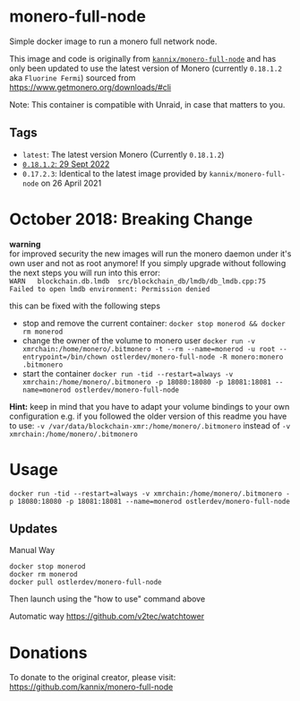 # monero-full-node

Simple docker image to run a monero full network node. 

This image and code is originally from [`kannix/monero-full-node`](https://github.com/kannix/monero-full-node) and has only been updated to use the latest version of Monero (currently `0.18.1.2` aka `Fluorine Fermi`) sourced from https://www.getmonero.org/downloads/#cli

Note: This container is compatible with Unraid, in case that matters to you.

## Tags
- `latest`: The latest version Monero (Currently `0.18.1.2`)
- [`0.18.1.2`: 29 Sept 2022](https://www.getmonero.org/2022/09/29/monero-GUI-0.18.1.2-released.html)
- `0.17.2.3`: Identical to the latest image provided by `kannix/monero-full-node` on 26 April 2021

# October 2018: Breaking Change
**warning**  
for improved security the new images will run the monero daemon under it's own user and not as root anymore!
If you simply upgrade without following the next steps you will run into this error:  
`WARN 	blockchain.db.lmdb	src/blockchain_db/lmdb/db_lmdb.cpp:75	Failed to open lmdb environment: Permission denied`

this can be fixed with the following steps  

* stop and remove the current container: `docker stop monerod && docker rm monerod`
* change the owner of the volume to monero user `docker run -v xmrchain:/home/monero/.bitmonero -t --rm --name=monerod -u root --entrypoint=/bin/chown ostlerdev/monero-full-node -R monero:monero .bitmonero`
* start the container `docker run -tid --restart=always -v xmrchain:/home/monero/.bitmonero -p 18080:18080 -p 18081:18081 --name=monerod ostlerdev/monero-full-node`

**Hint:** keep in mind that you have to adapt your volume bindings to your own configuration e.g. if you followed the older version of this readme you have to use: `-v /var/data/blockchain-xmr:/home/monero/.bitmonero` instead of `-v xmrchain:/home/monero/.bitmonero`

# Usage

`docker run -tid --restart=always -v xmrchain:/home/monero/.bitmonero -p 18080:18080 -p 18081:18081 --name=monerod ostlerdev/monero-full-node`

## Updates
Manual Way
```
docker stop monerod
docker rm monerod
docker pull ostlerdev/monero-full-node
```
Then launch using the "how to use" command above

Automatic way
https://github.com/v2tec/watchtower

# Donations

To donate to the original creator, please visit: https://github.com/kannix/monero-full-node 
